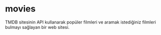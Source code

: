 # movies
TMDB sitesinin API kullanarak popüler filmleri ve aramak istediğiniz filmleri bulmayı sağlayan bir web sitesi. 
